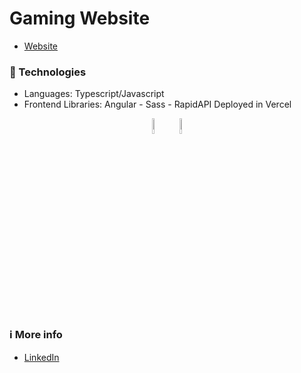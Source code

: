 # Gaming Website 

- [Website](https://angular-project-game-website.vercel.app/)

### 🤖 Technologies

- Languages: Typescript/Javascript
- Frontend Libraries: Angular - Sass - RapidAPI 
Deployed in Vercel

<p align="center">
    <img src="https://user-images.githubusercontent.com/31222514/149813300-65804694-d3ea-4e31-955d-dbc47229a82d.png" width="8%" alt="Typescript logo">
  <img src="https://angular.io/assets/images/logos/angularjs/AngularJS-Shield.svg" width="8%" alt="Angular logo">
</p>

### ℹ️ More info

- [LinkedIn](https://www.linkedin.com/in/fabio-di-ceglie/)


